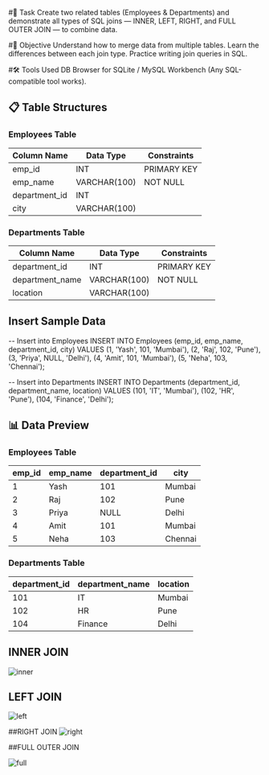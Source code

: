 

#📌 Task
Create two related tables (Employees & Departments) and demonstrate all types of SQL joins — INNER, LEFT, RIGHT, and FULL OUTER JOIN — to combine data.

#🎯 Objective
Understand how to merge data from multiple tables.
Learn the differences between each join type.
Practice writing join queries in SQL.

#🛠 Tools Used
DB Browser for SQLite / MySQL Workbench (Any SQL-compatible tool works).

## 📋 Table Structures

### Employees Table
| Column Name   | Data Type     | Constraints  |
|---------------|--------------|--------------|
| emp_id        | INT          | PRIMARY KEY  |
| emp_name      | VARCHAR(100) | NOT NULL     |
| department_id | INT          |              |
| city          | VARCHAR(100) |              |

### Departments Table
| Column Name     | Data Type     | Constraints  |
|-----------------|--------------|--------------|
| department_id   | INT          | PRIMARY KEY  |
| department_name | VARCHAR(100) | NOT NULL     |
| location        | VARCHAR(100) |              |

##  Insert Sample Data

-- Insert into Employees
INSERT INTO Employees (emp_id, emp_name, department_id, city) VALUES
(1, 'Yash', 101, 'Mumbai'),
(2, 'Raj', 102, 'Pune'),
(3, 'Priya', NULL, 'Delhi'),
(4, 'Amit', 101, 'Mumbai'),
(5, 'Neha', 103, 'Chennai');

-- Insert into Departments
INSERT INTO Departments (department_id, department_name, location) VALUES
(101, 'IT', 'Mumbai'),
(102, 'HR', 'Pune'),
(104, 'Finance', 'Delhi');

## 📊 Data Preview

### Employees Table
| emp_id | emp_name | department_id | city    |
|--------|----------|---------------|---------|
| 1      | Yash     | 101           | Mumbai  |
| 2      | Raj      | 102           | Pune    |
| 3      | Priya    | NULL          | Delhi   |
| 4      | Amit     | 101           | Mumbai  |
| 5      | Neha     | 103           | Chennai |

### Departments Table
| department_id | department_name | location |
|---------------|-----------------|----------|
| 101           | IT              | Mumbai   |
| 102           | HR              | Pune     |
| 104           | Finance         | Delhi    |


## INNER JOIN 

![inner](https://github.com/user-attachments/assets/2c5d905f-1c7e-4b67-84c3-c1a01f47500d)

## LEFT JOIN

![left](https://github.com/user-attachments/assets/13d2ec6c-adee-420c-827f-84cd96b6641c)

##RIGHT JOIN
![right](https://github.com/user-attachments/assets/ad8f68b3-e362-49df-a4b7-5a13ac756cdf)

##FULL OUTER JOIN


![full](https://github.com/user-attachments/assets/a5ac91eb-8bd5-43b2-bcf5-99d8cd3f8bb4)














